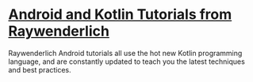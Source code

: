 # [Android and Kotlin Tutorials from Raywenderlich](https://www.raywenderlich.com/android/)

Raywenderlich Android tutorials all use the hot new Kotlin programming language, and are constantly updated to teach you the latest techniques and best practices.
